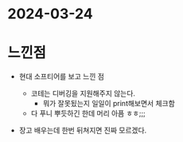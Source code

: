 # 2024-03-24
# 느낀점
- 현대 소프티어를 보고 느낀 점
  - 코테는 디버깅을 지원해주지 않는다.
    - 뭐가 잘못됬는지 일일이 print해보면서 체크함
  - 다 푸니 뿌듯하긴 한데 머리 아픔 ㅎㅎ;;;

- 장고 배우는데 한번 뒤쳐지면 진짜 모르겠다.